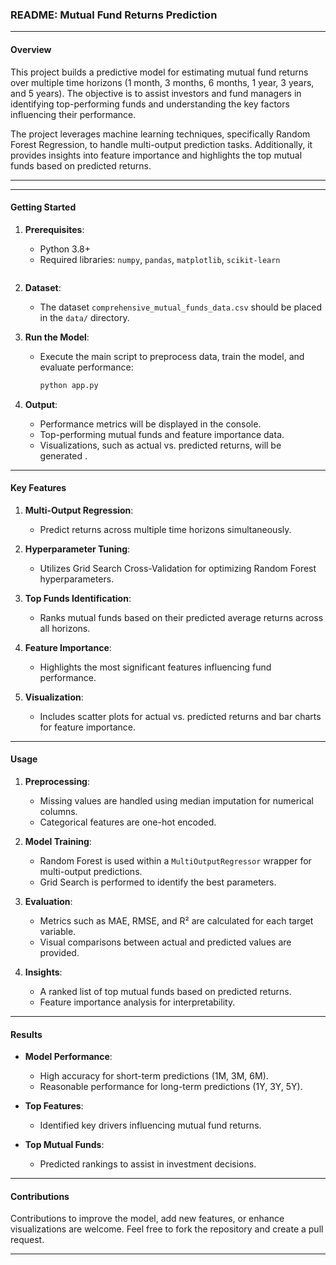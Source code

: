 ### README: Mutual Fund Returns Prediction

---

#### **Overview**

This project builds a predictive model for estimating mutual fund returns over multiple time horizons (1 month, 3 months, 6 months, 1 year, 3 years, and 5 years). The objective is to assist investors and fund managers in identifying top-performing funds and understanding the key factors influencing their performance.

The project leverages machine learning techniques, specifically Random Forest Regression, to handle multi-output prediction tasks. Additionally, it provides insights into feature importance and highlights the top mutual funds based on predicted returns.

---


---

#### **Getting Started**

1. **Prerequisites**:
   - Python 3.8+
   - Required libraries: `numpy`, `pandas`, `matplotlib`, `scikit-learn`
     ```

2. **Dataset**:
   - The dataset `comprehensive_mutual_funds_data.csv` should be placed in the `data/` directory.

3. **Run the Model**:
   - Execute the main script to preprocess data, train the model, and evaluate performance:
     ```bash
     python app.py
     ```

4. **Output**:
   - Performance metrics will be displayed in the console.
   - Top-performing mutual funds and feature importance data.
   - Visualizations, such as actual vs. predicted returns, will be generated .

---

#### **Key Features**

1. **Multi-Output Regression**:
   - Predict returns across multiple time horizons simultaneously.

2. **Hyperparameter Tuning**:
   - Utilizes Grid Search Cross-Validation for optimizing Random Forest hyperparameters.

3. **Top Funds Identification**:
   - Ranks mutual funds based on their predicted average returns across all horizons.

4. **Feature Importance**:
   - Highlights the most significant features influencing fund performance.

5. **Visualization**:
   - Includes scatter plots for actual vs. predicted returns and bar charts for feature importance.

---



#### **Usage**

1. **Preprocessing**:
   - Missing values are handled using median imputation for numerical columns.
   - Categorical features are one-hot encoded.

2. **Model Training**:
   - Random Forest is used within a `MultiOutputRegressor` wrapper for multi-output predictions.
   - Grid Search is performed to identify the best parameters.

3. **Evaluation**:
   - Metrics such as MAE, RMSE, and R² are calculated for each target variable.
   - Visual comparisons between actual and predicted values are provided.

4. **Insights**:
   - A ranked list of top mutual funds based on predicted returns.
   - Feature importance analysis for interpretability.

---

#### **Results**

- **Model Performance**:
  - High accuracy for short-term predictions (1M, 3M, 6M).
  - Reasonable performance for long-term predictions (1Y, 3Y, 5Y).

- **Top Features**:
  - Identified key drivers influencing mutual fund returns.

- **Top Mutual Funds**:
  - Predicted rankings to assist in investment decisions.

---

#### **Contributions**

Contributions to improve the model, add new features, or enhance visualizations are welcome. Feel free to fork the repository and create a pull request.

---
